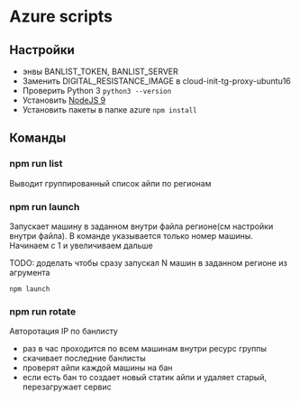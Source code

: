 # Azure scripts

## Настройки
 - энвы BANLIST_TOKEN, BANLIST_SERVER
 - Заменить DIGITAL_RESISTANCE_IMAGE в cloud-init-tg-proxy-ubuntu16
 - Проверить Python 3 `python3 --version`
 - Установить [NodeJS 9](https://nodejs.org/en/)
 - Установить пакеты в папке azure `npm install`

## Команды

### npm run list
Выводит группированный список айпи по регионам

### npm run launch <vm-suffix>
Запускает машину в заданном внутри файла регионе(см настройки внутри файла). В команде указывается только номер машины. Начинаем с 1 и увеличиваем дальше

TODO: доделать чтобы сразу запускал N машин в заданном регионе из агрумента
```
npm launch 
```

### npm run rotate
Авторотация IP по банлисту
- раз в час проходится по всем машинам внутри ресурс группы
- скачивает последние банлисты
- проверят айпи каждой машины на бан
- если есть бан то создает новый статик айпи и удаляет старый, перезагружает сервис

